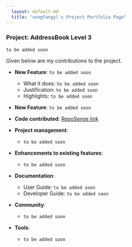 ```yaml
---
  layout: default.md
  title: "songfangyl's Project Portfolio Page"
---
```


### Project: AddressBook Level 3

`to be added soon`

Given below are my contributions to the project.

* **New Feature**: `to be added soon`
    * What it does: `to be added soon`
    * Justification: `to be added soon`
    * Highlights: `to be added soon`

* **New Feature**: `to be added soon`

* **Code contributed**: [RepoSense link](https://nus-cs2103-ay2324s1.github.io/tp-dashboard/?search=songfangyl&breakdown=false&sort=groupTitle%20dsc&sortWithin=title&since=2023-09-22&timeframe=commit&mergegroup=&groupSelect=groupByRepos)

* **Project management**:
    * `to be added soon`

* **Enhancements to existing features**:
    * `to be added soon`

* **Documentation**:
    * User Guide: `to be added soon`
    * Developer Guide: `to be added soon`

* **Community**:
    * `to be added soon`

* **Tools**:
    * `to be added soon`
